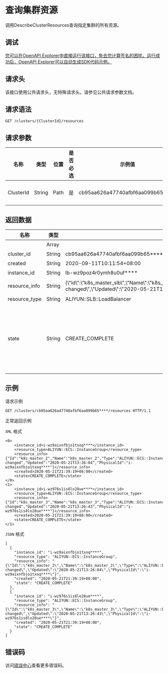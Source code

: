 # 查询集群资源

调用DescribeClusterResources查询指定集群的所有资源。

## 调试

[您可以在OpenAPI Explorer中直接运行该接口，免去您计算签名的困扰。运行成功后，OpenAPI Explorer可以自动生成SDK代码示例。](https://api.aliyun.com/#product=CS&api=DescribeClusterResources&type=ROA&version=2015-12-15)

## 请求头

该接口使用公共请求头，无特殊请求头。请参见公共请求参数文档。

## 请求语法

```
GET /clusters/{ClusterId}/resources 
```

## 请求参数

|名称|类型|位置|是否必选|示例值|描述|
|--|--|--|----|---|--|
|ClusterId|String|Path|是|cb95aa626a47740afbf6aa099b65\*\*\*\*|集群ID。 |

## 返回数据

|名称|类型|示例值|描述|
|--|--|---|--|
| |Array| |资源对象列表。 |
|cluster\_id|String|cb95aa626a47740afbf6aa099b65\*\*\*\*|集群ID。 |
|created|String|2020-09-11T10:11:54+08:00|资源创建时间。 |
|instance\_id|String|lb-wz9poz4r0ymh8u0uf\*\*\*\*|资源ID。 |
|resource\_info|String|\{\\"Id\\":\\"k8s\_master\_slb\\",\\"Name\\":\\"k8s\_master\_slb\\",\\"Type\\":\\"ALIYUN::SLB::LoadBalancer\\",\\"Status\\":\\"CREATE\_COMPLETE\\",\\"StatusReason\\":\\"state changed\\",\\"Updated\\":\\"2020-05-21T13:25:02\\",\\"PhysicalId\\":\\"lb-wz9poz4r0ymh8u0uf\*\*\*\*\\"\}|关于资源的源信息，请参见[点击详情](~~133836~~)。 |
|resource\_type|String|ALIYUN::SLB::LoadBalancer|资源类型。 |
|state|String|CREATE\_COMPLETE|资源状态。可选值：CREATE\_COMPLETE、CREATE\_FAILED、CREATE\_IN\_PROGRESS、DELETE\_FAILED、DELETE\_IN\_PROGRESS、ROLLBACK\_COMPLETE、ROLLBACK\_FAILED、ROLLBACK\_IN\_PROGRESS。 |

## 示例

请求示例

```
GET /clusters/cb95aa626a47740afbf6aa099b65****/resources HTTP/1.1
```

正常返回示例

`XML` 格式

```
<0>
    <instance_id>i-wz9aixnfbjo1txoq****</instance_id>
    <resource_type>ALIYUN::ECS::InstanceGroup</resource_type>
    <resource_info>{"Id":"k8s_master_2","Name":"k8s_master_2","Type":"ALIYUN::ECS::InstanceGroup","Status":"CREATE_COMPLETE","StatusReason":"state changed","Updated":"2020-05-21T13:26:04","PhysicalId":"i-wz9aixnfbjo1txoq****"}</resource_info>
    <created>2020-05-21T21:39:19+08:00</created>
    <state>CREATE_COMPLETE</state>
</0>
<1>
    <instance_id>i-wz976s1is8lo28ue****</instance_id>
    <resource_type>ALIYUN::ECS::InstanceGroup</resource_type>
    <resource_info>{"Id":"k8s_master_3","Name":"k8s_master_3","Type":"ALIYUN::ECS::InstanceGroup","Status":"CREATE_COMPLETE","StatusReason":"state changed","Updated":"2020-05-21T13:26:43","PhysicalId":"i-wz976s1is8lo28ue****"}</resource_info>
    <created>2020-05-21T21:39:19+08:00</created>
    <state>CREATE_COMPLETE</state>
</1>
```

`JSON` 格式

```
[
  {
    "instance_id": "i-wz9aixnfbjo1txoq****",
    "resource_type": "ALIYUN::ECS::InstanceGroup",
    "resource_info": "{\"Id\":\"k8s_master_2\",\"Name\":\"k8s_master_2\",\"Type\":\"ALIYUN::ECS::InstanceGroup\",\"Status\":\"CREATE_COMPLETE\",\"StatusReason\":\"state changed\",\"Updated\":\"2020-05-21T13:26:04\",\"PhysicalId\":\"i-wz9aixnfbjo1txoq****\"}",
    "created": "2020-05-21T21:39:19+08:00",
    "state": "CREATE_COMPLETE"
  },
  {
    "instance_id": "i-wz976s1is8lo28ue****",
    "resource_type": "ALIYUN::ECS::InstanceGroup",
    "resource_info": "{\"Id\":\"k8s_master_3\",\"Name\":\"k8s_master_3\",\"Type\":\"ALIYUN::ECS::InstanceGroup\",\"Status\":\"CREATE_COMPLETE\",\"StatusReason\":\"state changed\",\"Updated\":\"2020-05-21T13:26:43\",\"PhysicalId\":\"i-wz976s1is8lo28ue****\"}",
    "created": "2020-05-21T21:39:19+08:00",
    "state": "CREATE_COMPLETE"
  }
]
```

## 错误码

访问[错误中心](https://error-center.alibabacloud.com/status/product/CS)查看更多错误码。

